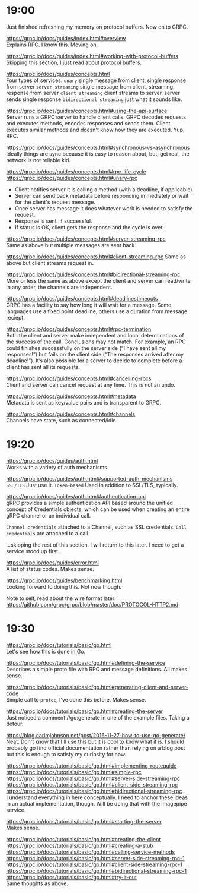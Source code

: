 # 19:00
Just finished refreshing my memory on protocol buffers. Now on to GRPC.

https://grpc.io/docs/guides/index.html#overview  
Explains RPC. I know this. Moving on.

https://grpc.io/docs/guides/index.html#working-with-protocol-buffers  
Skipping this section, I just read about protocol buffers.

https://grpc.io/docs/guides/concepts.html  
Four types of services:
`unary` single message from client, single response from server
`server streaming` single message from client, streaming response from server
`client streaming` client streams to server, server sends single response
`bidirectional streaming` just what it sounds like.

https://grpc.io/docs/guides/concepts.html#using-the-api-surface  
Server runs a GRPC server to handle client calls. GRPC decodes requests and
executes methods, encodes responses and sends them.
Client executes similar methods and doesn't know how they are executed.
Yup, RPC.

https://grpc.io/docs/guides/concepts.html#synchronous-vs-asynchronous  
Ideally things are sync because it is easy to reason about, but, get real,
the network is not reliable kid.

https://grpc.io/docs/guides/concepts.html#rpc-life-cycle  
https://grpc.io/docs/guides/concepts.html#unary-rpc
- Client notifies server it is calling a method (with a deadline, if applicable)
- Server can send back metadata before responding immediately or wait for the
  client's request message.
- Once server has message it does whatever work is needed to satisfy the request.
- Response is sent, if successful.
- If status is OK, client gets the response and the cycle is over.

https://grpc.io/docs/guides/concepts.html#server-streaming-rpc  
Same as above but multiple messages are sent back.

https://grpc.io/docs/guides/concepts.html#client-streaming-rpc
Same as above but client streams request in.

https://grpc.io/docs/guides/concepts.html#bidirectional-streaming-rpc
More or less the same as above except the client and server can read/write in
any order, the channels are independent.

https://grpc.io/docs/guides/concepts.html#deadlinestimeouts  
GRPC has a facility to say how long it will wait for a message. Some languages
use a fixed point deadline, others use a duration from message reciept.

https://grpc.io/docs/guides/concepts.html#rpc-termination  
Both the client and server make independent and local determinations of the
success of the call. Conclusions may not match. For example, an RPC could
finishes successfully on the server side (“I have sent all my responses!”) but
fails on the client side (“The responses arrived after my deadline!”). It’s
also possible for a server to decide to complete before a client has sent all
its requests.

https://grpc.io/docs/guides/concepts.html#cancelling-rpcs  
Client and server can cancel request at any time. This is not an undo.

https://grpc.io/docs/guides/concepts.html#metadata  
Metadata is sent as key/value pairs and is transparent to GRPC.

https://grpc.io/docs/guides/concepts.html#channels  
Channels have state, such as connected/idle.

# 19:20
https://grpc.io/docs/guides/auth.html  
Works with a variety of auth mechanisms.

https://grpc.io/docs/guides/auth.html#supported-auth-mechanisms  
`SSL/TLS` Just use it.
`Token-based` Used in addition to SSL/TLS, typically.

https://grpc.io/docs/guides/auth.html#authentication-api  
gRPC provides a simple authentication API based around the unified concept of
Credentials objects, which can be used when creating an entire gRPC channel or
an individual call.

`Channel credentials` attached to a Channel, such as SSL credentials.
`Call credentials` are attached to a call.

...skipping the rest of this section. I will return to this later. I need to get
a service stood up first.

https://grpc.io/docs/guides/error.html  
A list of status codes. Makes sense.

https://grpc.io/docs/guides/benchmarking.html  
Looking forward to doing this. Not now though.

Note to self, read about the wire format later:
https://github.com/grpc/grpc/blob/master/doc/PROTOCOL-HTTP2.md

# 19:30
https://grpc.io/docs/tutorials/basic/go.html  
Let's see how this is done in Go.

https://grpc.io/docs/tutorials/basic/go.html#defining-the-service  
Describes a simple proto file with RPC and message definitions. All makes sense.

https://grpc.io/docs/tutorials/basic/go.html#generating-client-and-server-code  
Simple call to `protoc`, I've done this before. Makes sense.

https://grpc.io/docs/tutorials/basic/go.html#creating-the-server  
Just noticed a comment //go:generate in one of the example files. Taking a
detour.

https://blog.carlmjohnson.net/post/2016-11-27-how-to-use-go-generate/  
Neat. Don't know that I'll use this but it is cool to know what it is. I should
probably go find official documentation rather than relying on a blog post but
this is enough to satisfy my curiosity for now.

https://grpc.io/docs/tutorials/basic/go.html#implementing-routeguide  
https://grpc.io/docs/tutorials/basic/go.html#simple-rpc   
https://grpc.io/docs/tutorials/basic/go.html#server-side-streaming-rpc  
https://grpc.io/docs/tutorials/basic/go.html#client-side-streaming-rpc  
https://grpc.io/docs/tutorials/basic/go.html#bidirectional-streaming-rpc  
I understand everything in here conceptually. I need to anchor these ideas in
an actual implementation, though. Will be doing that with the imagepipe service.

https://grpc.io/docs/tutorials/basic/go.html#starting-the-server  
Makes sense.

https://grpc.io/docs/tutorials/basic/go.html#creating-the-client  
https://grpc.io/docs/tutorials/basic/go.html#creating-a-stub  
https://grpc.io/docs/tutorials/basic/go.html#calling-service-methods  
https://grpc.io/docs/tutorials/basic/go.html#server-side-streaming-rpc-1  
https://grpc.io/docs/tutorials/basic/go.html#client-side-streaming-rpc-1  
https://grpc.io/docs/tutorials/basic/go.html#bidirectional-streaming-rpc-1  
https://grpc.io/docs/tutorials/basic/go.html#try-it-out  
Same thoughts as above.
